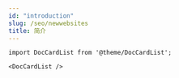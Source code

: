 ```yaml
---
id: "introduction"
slug: /seo/newwebsites
title: 简介
---
```


```mdx-code-block
import DocCardList from '@theme/DocCardList';

<DocCardList />
```
